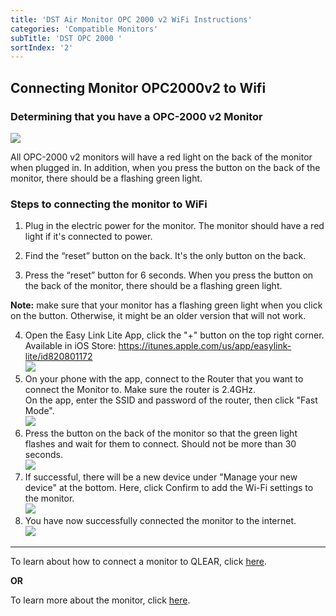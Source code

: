```yaml
---
title: 'DST Air Monitor OPC 2000 v2 WiFi Instructions'
categories: 'Compatible Monitors'
subTitle: 'DST OPC 2000 '
sortIndex: '2'
---
```

## Connecting Monitor OPC2000v2 to Wifi 

### Determining that you have a OPC-2000 v2 Monitor

![](https://user-images.githubusercontent.com/26155270/31338270-18b51266-acc4-11e7-90b7-92e06763afa7.png)   

All OPC-2000 v2 monitors will have a red light on the back of the monitor when plugged in. In addition, when you press the button on the back of the monitor, there should be a flashing green light.

### Steps to connecting the monitor to WiFi

1. Plug in the electric power for the monitor. The monitor should have a red light if it's connected to power.
    
2. Find the “reset” button on the back. It's the only button on the back.
  
3. Press the “reset” button for 6 seconds. When you press the button on the back of the monitor, there should be a flashing green light.

**Note:** make sure that your monitor has a flashing green light when you click on the button. Otherwise, it might be an older version that will not work.  

4. Open the Easy Link Lite App, click the  "+" button on the top right corner.  
Available in iOS Store: https://itunes.apple.com/us/app/easylink-lite/id820801172   
![](https://user-images.githubusercontent.com/26155270/31933338-71f40d0e-b86e-11e7-8234-fc5540ea098f.png)    
5. On your phone with the app, connect to the Router that you want to connect the Monitor to. Make sure the router is 2.4GHz.  
On the app, enter the SSID and password of the router, then click "Fast Mode".  
![](https://user-images.githubusercontent.com/26155270/31933338-71f40d0e-b86e-11e7-8234-fc5540ea098f.png)    
6. Press the button on the back of the monitor so that the green light flashes and wait for them to connect. Should not be more than 30 seconds.  
![](https://user-images.githubusercontent.com/26155270/31933274-495f9a48-b86e-11e7-9165-35cd75aab1ea.png)   
7. If successful, there will be a new device under "Manage your new device" at the bottom. Here, click Confirm to add the Wi-Fi settings to the monitor.  
![](https://user-images.githubusercontent.com/26155270/31933130-d77da5be-b86d-11e7-8a5a-1d5681d724e4.png)   
8. You have now successfully connected the monitor to the internet.  
![](https://user-images.githubusercontent.com/26155270/31933009-84452aa2-b86d-11e7-95bf-df6f094915c1.png)   
  
--------

To learn about how to connect a monitor to QLEAR, click [here](/Adding-Hardware-to-QLEAR). 

**OR**

To learn more about the monitor, click [here](/DST-OPC-2000-(with-WiFi)).  